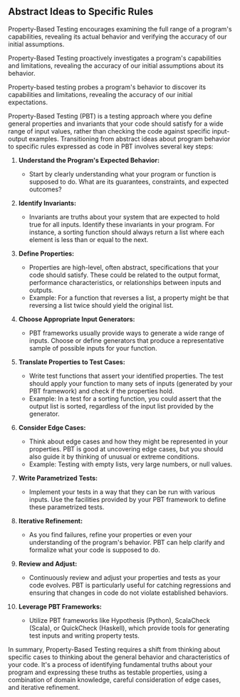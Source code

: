 ## Abstract Ideas to Specific Rules

Property-Based Testing encourages examining the full range of a program's capabilities, revealing its actual behavior and verifying the accuracy of our initial assumptions.

Property-Based Testing proactively investigates a program's capabilities and limitations, revealing the accuracy of our initial assumptions about its behavior.

Property-based testing probes a program's behavior to discover its capabilities and limitations, revealing the accuracy of our initial expectations.

Property-Based Testing (PBT) is a testing approach where you define general properties and invariants that your code should satisfy for a wide range of input values, rather than checking the code against specific input-output examples. Transitioning from abstract ideas about program behavior to specific rules expressed as code in PBT involves several key steps:

1. **Understand the Program's Expected Behavior:**
   - Start by clearly understanding what your program or function is supposed to do. What are its guarantees, constraints, and expected outcomes?

2. **Identify Invariants:**
   - Invariants are truths about your system that are expected to hold true for all inputs. Identify these invariants in your program. For instance, a sorting function should always return a list where each element is less than or equal to the next.

3. **Define Properties:**
   - Properties are high-level, often abstract, specifications that your code should satisfy. These could be related to the output format, performance characteristics, or relationships between inputs and outputs.
   - Example: For a function that reverses a list, a property might be that reversing a list twice should yield the original list.

4. **Choose Appropriate Input Generators:**
   - PBT frameworks usually provide ways to generate a wide range of inputs. Choose or define generators that produce a representative sample of possible inputs for your function.

5. **Translate Properties to Test Cases:**
   - Write test functions that assert your identified properties. The test should apply your function to many sets of inputs (generated by your PBT framework) and check if the properties hold.
   - Example: In a test for a sorting function, you could assert that the output list is sorted, regardless of the input list provided by the generator.

6. **Consider Edge Cases:**
   - Think about edge cases and how they might be represented in your properties. PBT is good at uncovering edge cases, but you should also guide it by thinking of unusual or extreme conditions.
   - Example: Testing with empty lists, very large numbers, or null values.

7. **Write Parametrized Tests:**
   - Implement your tests in a way that they can be run with various inputs. Use the facilities provided by your PBT framework to define these parametrized tests.

8. **Iterative Refinement:**
   - As you find failures, refine your properties or even your understanding of the program's behavior. PBT can help clarify and formalize what your code is supposed to do.

9. **Review and Adjust:**
   - Continuously review and adjust your properties and tests as your code evolves. PBT is particularly useful for catching regressions and ensuring that changes in code do not violate established behaviors.

10. **Leverage PBT Frameworks:**
    - Utilize PBT frameworks like Hypothesis (Python), ScalaCheck (Scala), or QuickCheck (Haskell), which provide tools for generating test inputs and writing property tests.

In summary, Property-Based Testing requires a shift from thinking about specific cases to thinking about the general behavior and characteristics of your code. It's a process of identifying fundamental truths about your program and expressing these truths as testable properties, using a combination of domain knowledge, careful consideration of edge cases, and iterative refinement.
